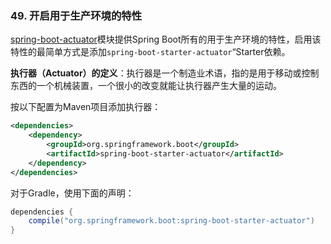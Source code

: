 ### 49. 开启用于生产环境的特性

[spring-boot-actuator](https://github.com/spring-projects/spring-boot/tree/v2.0.0.RELEASE/spring-boot-project/spring-boot-actuator)模块提供Spring Boot所有的用于生产环境的特性，启用该特性的最简单方式是添加`spring-boot-starter-actuator`“Starter依赖。

**执行器（Actuator）的定义**：执行器是一个制造业术语，指的是用于移动或控制东西的一个机械装置，一个很小的改变就能让执行器产生大量的运动。

按以下配置为Maven项目添加执行器：
```xml
<dependencies>
    <dependency>
        <groupId>org.springframework.boot</groupId>
        <artifactId>spring-boot-starter-actuator</artifactId>
    </dependency>
</dependencies>
```
对于Gradle，使用下面的声明：
```java
dependencies {
    compile("org.springframework.boot:spring-boot-starter-actuator")
}
```
